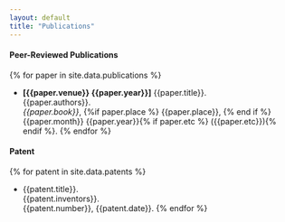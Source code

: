 ```yaml
---
layout: default
title: "Publications"
---
```


#### Peer-Reviewed Publications

{% for paper in site.data.publications %}
- **[{{paper.venue}} {{paper.year}}]** {{paper.title}}. <br>
{{paper.authors}}.<br>
*{{paper.book}}*, {%if paper.place %} {{paper.place}}, {% end if %}{{paper.month}} {{paper.year}}{% if paper.etc %} ({{paper.etc}}){% endif %}.
{% endfor %}

#### Patent

{% for patent in site.data.patents %}
- {{patent.title}}. <br>
{{patent.inventors}}. <br>
{{patent.number}}, {{patent.date}}.
{% endfor %}
